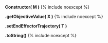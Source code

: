 **Constructor( M )**
{% include noexcept %}

**.getObjectiveValue( X )**
{% include noexcept %}

**.setEndEffectorTrajectory( T )**

**.toString()**
{% include noexcept %}